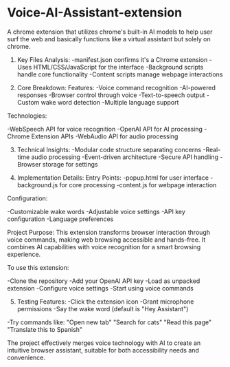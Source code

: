 # Voice-AI-Assistant-extension
A chrome extension that utilizes chrome's built-in AI models to help user surf the web and basically functions like a virtual assistant but solely on chrome.

1. Key Files Analysis:
-manifest.json confirms it's a Chrome extension
-Uses HTML/CSS/JavaScript for the interface
-Background scripts handle core functionality
-Content scripts manage webpage interactions

2. Core Breakdown: Features:
-Voice command recognition
-AI-powered responses
-Browser control through voice
-Text-to-speech output
-Custom wake word detection
-Multiple language support

Technologies:

-WebSpeech API for voice recognition
-OpenAI API for AI processing
-Chrome Extension APIs
-WebAudio API for audio processing

3. Technical Insights:
-Modular code structure separating concerns
-Real-time audio processing
-Event-driven architecture
-Secure API handling
-Browser storage for settings

4. Implementation Details: Entry Points:
-popup.html for user interface
-background.js for core processing
-content.js for webpage interaction

Configuration:

-Customizable wake words
-Adjustable voice settings
-API key configuration
-Language preferences

Project Purpose: This extension transforms browser interaction through voice commands, making web browsing accessible and hands-free. It combines AI capabilities with voice recognition for a smart browsing experience.

To use this extension:

-Clone the repository
-Add your OpenAI API key
-Load as unpacked extension
-Configure voice settings
-Start using voice commands

5. Testing Features:
-Click the extension icon
-Grant microphone permissions
-Say the wake word (default is "Hey Assistant")

-Try commands like:
"Open new tab"
"Search for cats"
"Read this page"
"Translate this to Spanish"

The project effectively merges voice technology with AI to create an intuitive browser assistant, suitable for both accessibility needs and convenience.
